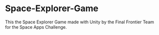 # Space-Explorer-Game
This the Space Explorer Game made with Unity by the Final Frontier Team for the Space Apps Challenge. 
